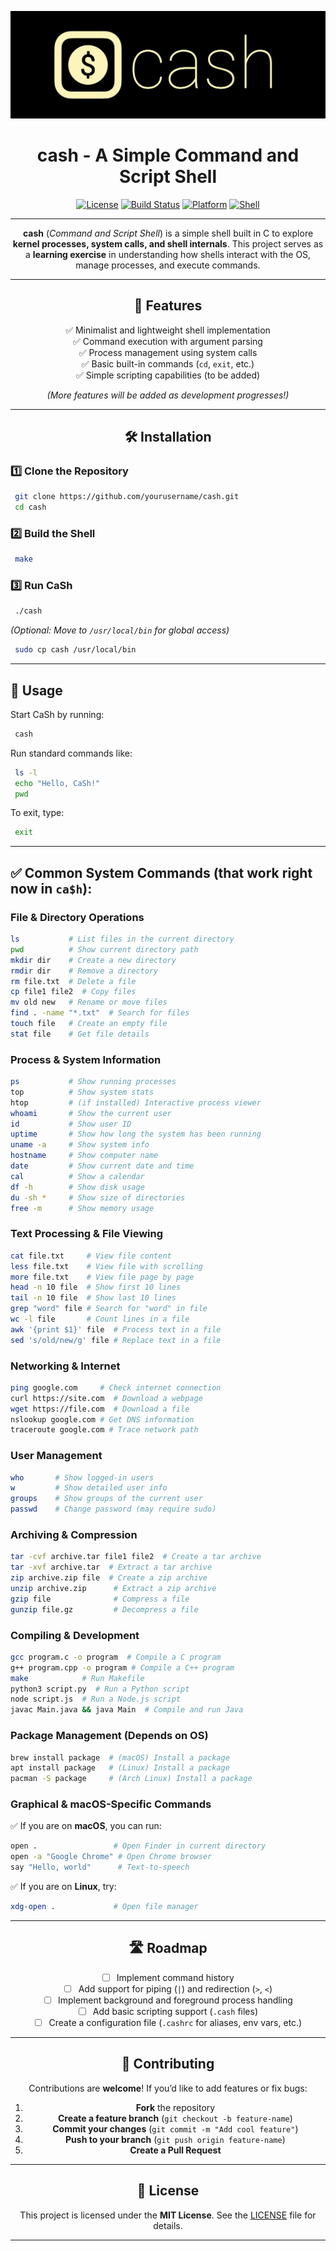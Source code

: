 
<div align="center">

![cash Banner](./cash-logo-main.png)

# cash - A Simple Command and Script Shell
[![License](https://img.shields.io/badge/license-MIT-blue.svg?style=for-the-badge&logo=appveyor)](LICENSE) [![Build Status](https://img.shields.io/badge/build-passing-brightgreen?style=for-the-badge&logo=travis)]() [![Platform](https://img.shields.io/badge/platform-linux%20%7C%20macOS-lightgrey?style=for-the-badge&logo=linux)]() [![Shell](https://img.shields.io/badge/shell-cash%20v0.1-yellow?style=for-the-badge&logo=gnu-bash)]()

---

**cash** (*Command and Script Shell*) is a simple shell built in C to explore **kernel processes, system calls, and shell internals**. This project serves as a **learning exercise** in understanding how shells interact with the OS, manage processes, and execute commands.

---

## 🚀 Features
✅ Minimalist and lightweight shell implementation  
✅ Command execution with argument parsing  
✅ Process management using system calls  
✅ Basic built-in commands (`cd`, `exit`, etc.)  
✅ Simple scripting capabilities (to be added)  

*(More features will be added as development progresses!)*

---

## 🛠 Installation

</div>

### 1️⃣ Clone the Repository
```bash
 git clone https://github.com/yourusername/cash.git
 cd cash
```

### 2️⃣ Build the Shell
```bash
 make
```

### 3️⃣ Run CaSh
```bash
 ./cash
```

*(Optional: Move to `/usr/local/bin` for global access)*
```bash
 sudo cp cash /usr/local/bin
```

---

## 📌 Usage
Start CaSh by running:
```bash
 cash
```
Run standard commands like:
```bash
 ls -l
 echo "Hello, CaSh!"
 pwd
```
To exit, type:
```bash
 exit
```
---

## ✅ Common System Commands (that work right now in `ca$h`):

### **File & Directory Operations**
```bash
ls           # List files in the current directory
pwd          # Show current directory path
mkdir dir    # Create a new directory
rmdir dir    # Remove a directory
rm file.txt  # Delete a file
cp file1 file2  # Copy files
mv old new   # Rename or move files
find . -name "*.txt"  # Search for files
touch file   # Create an empty file
stat file    # Get file details
```

### **Process & System Information**
```bash
ps           # Show running processes
top          # Show system stats
htop         # (if installed) Interactive process viewer
whoami       # Show the current user
id           # Show user ID
uptime       # Show how long the system has been running
uname -a     # Show system info
hostname     # Show computer name
date         # Show current date and time
cal          # Show a calendar
df -h        # Show disk usage
du -sh *     # Show size of directories
free -m      # Show memory usage
```

### **Text Processing & File Viewing**
```bash
cat file.txt     # View file content
less file.txt    # View file with scrolling
more file.txt    # View file page by page
head -n 10 file  # Show first 10 lines
tail -n 10 file  # Show last 10 lines
grep "word" file # Search for "word" in file
wc -l file       # Count lines in a file
awk '{print $1}' file  # Process text in a file
sed 's/old/new/g' file # Replace text in a file
```

### **Networking & Internet**
```bash
ping google.com     # Check internet connection
curl https://site.com  # Download a webpage
wget https://file.com  # Download a file
nslookup google.com # Get DNS information
traceroute google.com # Trace network path
```

### **User Management**
```bash
who       # Show logged-in users
w         # Show detailed user info
groups    # Show groups of the current user
passwd    # Change password (may require sudo)
```

### **Archiving & Compression**
```bash
tar -cvf archive.tar file1 file2  # Create a tar archive
tar -xvf archive.tar  # Extract a tar archive
zip archive.zip file  # Create a zip archive
unzip archive.zip      # Extract a zip archive
gzip file              # Compress a file
gunzip file.gz         # Decompress a file
```

### **Compiling & Development**
```bash
gcc program.c -o program  # Compile a C program
g++ program.cpp -o program # Compile a C++ program
make            # Run Makefile
python3 script.py  # Run a Python script
node script.js  # Run a Node.js script
javac Main.java && java Main  # Compile and run Java
```

### **Package Management (Depends on OS)**
```bash
brew install package  # (macOS) Install a package
apt install package   # (Linux) Install a package
pacman -S package     # (Arch Linux) Install a package
```

### **Graphical & macOS-Specific Commands**
✅ If you are on **macOS**, you can run:
```bash
open .                 # Open Finder in current directory
open -a "Google Chrome" # Open Chrome browser
say "Hello, world"      # Text-to-speech
```
✅ If you are on **Linux**, try:
```bash
xdg-open .             # Open file manager
```

---
<div align="center">

## 🛣 Roadmap
- [ ] Implement command history
- [ ] Add support for piping (`|`) and redirection (`>`, `<`)
- [ ] Implement background and foreground process handling
- [ ] Add basic scripting support (`.cash` files)
- [ ] Create a configuration file (`.cashrc` for aliases, env vars, etc.)

---

## 🤝 Contributing
Contributions are **welcome**! If you’d like to add features or fix bugs:
1. **Fork** the repository
2. **Create a feature branch** (`git checkout -b feature-name`)
3. **Commit your changes** (`git commit -m "Add cool feature"`)
4. **Push to your branch** (`git push origin feature-name`)
5. **Create a Pull Request**

---

## 📜 License

This project is licensed under the **MIT License**. See the [LICENSE](LICENSE) file for details.

---
</div>